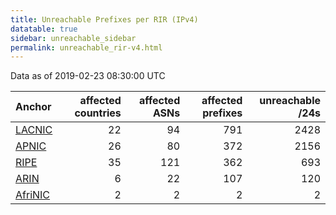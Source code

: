 ```yaml
---
title: Unreachable Prefixes per RIR (IPv4)
datatable: true
sidebar: unreachable_sidebar
permalink: unreachable_rir-v4.html
---
```


Data as of 2019-02-23 08:30:00 UTC


<div class="datatable-begin"></div>

| Anchor                                           |   affected countries |   affected ASNs |   affected prefixes |   unreachable /24s |
|:-------------------------------------------------|---------------------:|----------------:|--------------------:|-------------------:|
| [LACNIC](unreachable_LACNIC_RPKI_Root-v4.html)   |                   22 |              94 |                 791 |               2428 |
| [APNIC](unreachable_APNIC_RPKI_Root-v4.html)     |                   26 |              80 |                 372 |               2156 |
| [RIPE](unreachable_RIPE_NCC_RPKI_Root-v4.html)   |                   35 |             121 |                 362 |                693 |
| [ARIN](unreachable_ARIN-v4.html)                 |                    6 |              22 |                 107 |                120 |
| [AfriNIC](unreachable_AfriNIC_RPKI_Root-v4.html) |                    2 |               2 |                   2 |                  2 |

<div class="datatable-end"></div>